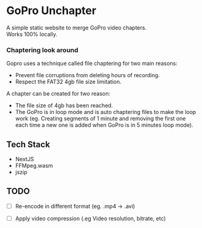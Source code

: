 # GoPro Unchapter

A simple static website to merge GoPro video chapters.  
Works 100% locally.

### Chaptering look around
Gopro uses a technique called file chaptering for two main reasons:  
- Prevent file corruptions from deleting hours of recording.
- Respect the FAT32 4gb file size limitation.

A chapter can be created for two reason:
- The file size of 4gb has been reached.
- The GoPro is in loop mode and is auto chaptering files to make the loop work (eg. Creating segments of 1 minute and removing the first one each time a new one is added when GoPro is in 5 minutes loop mode).

## Tech Stack
- NextJS
- FFMpeg.wasm
- jszip

## TODO
- [ ] Re-encode in different format (eg. .mp4 -> .avi)
- [ ] Apply video compression (.eg Video resolution, bitrate, etc)

